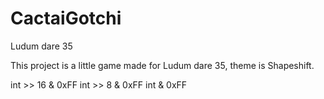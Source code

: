 # CactaiGotchi
Ludum dare 35

This project is a little game made for Ludum dare 35, theme is Shapeshift.

int >> 16 & 0xFF
int >> 8 & 0xFF
int & 0xFF
